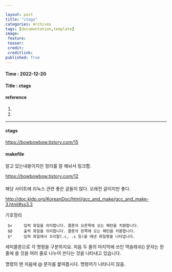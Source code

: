 ```yaml
---

layout: post
title: "ctags"
categories: Archives
tags: [documentation,template]
image:
 feature:
 teaser:
 credit:
 creditlink:
published: True
---
```


#### Time : 2022-12-20
#### Title : ctags

#### reference

1. []() 
2. []()

***
#### ctags

https://bowbowbow.tistory.com/15

#### makefile

알고 있는내용이지만 정리를 잘 해놔서 링크함.

https://bowbowbow.tistory.com/12

#### 

해당 사이트에 리눅스 관련 좋은 글들이 많다. 오래전 글이지만 좋다.

http://doc.kldp.org/KoreanDoc/html/gcc_and_make/gcc_and_make-3.html#ss3.3


기호정리

     $<     입력 화일을 의미합니다. 콜론의 오른쪽에 오는 패턴을 치환합니다.
     $@     출력 화일을 의미합니다. 콜론의 왼쪽에 오는 패턴을 치환합니다.
     $*     입력 화일에서 꼬리말(.c, .s 등)을 떼넨 화일명을 나타냅니다.


세미콜론으로 각 명령을 구분하지요. 처음 두 줄의 마지막에 쓰인 역슬래쉬(\) 문자는 한 줄에 쓸 것을 여러 줄로 나누어 쓴다는 것을 나타내고 있습니다.

명령의 맨 처음에 @ 문자를 붙여봅시다.
명령어가 나타나지 않음.
